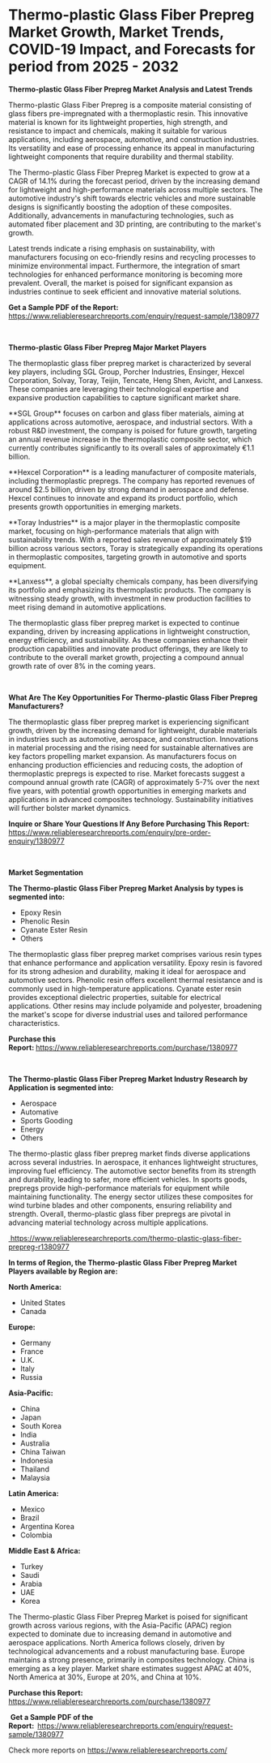 <p><h1>Thermo-plastic Glass Fiber Prepreg Market Growth, Market Trends, COVID-19 Impact, and Forecasts for period from 2025 - 2032</h1></p><p><strong>Thermo-plastic Glass Fiber Prepreg Market Analysis and Latest Trends</strong></p>
<p><p>Thermo-plastic Glass Fiber Prepreg is a composite material consisting of glass fibers pre-impregnated with a thermoplastic resin. This innovative material is known for its lightweight properties, high strength, and resistance to impact and chemicals, making it suitable for various applications, including aerospace, automotive, and construction industries. Its versatility and ease of processing enhance its appeal in manufacturing lightweight components that require durability and thermal stability.</p><p>The Thermo-plastic Glass Fiber Prepreg Market is expected to grow at a CAGR of 14.1% during the forecast period, driven by the increasing demand for lightweight and high-performance materials across multiple sectors. The automotive industry's shift towards electric vehicles and more sustainable designs is significantly boosting the adoption of these composites. Additionally, advancements in manufacturing technologies, such as automated fiber placement and 3D printing, are contributing to the market's growth. </p><p>Latest trends indicate a rising emphasis on sustainability, with manufacturers focusing on eco-friendly resins and recycling processes to minimize environmental impact. Furthermore, the integration of smart technologies for enhanced performance monitoring is becoming more prevalent. Overall, the market is poised for significant expansion as industries continue to seek efficient and innovative material solutions.</p></p>
<p><strong>Get a Sample PDF of the Report:&nbsp;</strong> <a href="https://www.reliableresearchreports.com/enquiry/request-sample/1380977?utm_campaign=3213&utm_medium=2&utm_source=Github&utm_content=ia&utm_term=02042025&utm_id=thermo-plastic-glass-fiber-prepreg">https://www.reliableresearchreports.com/enquiry/request-sample/1380977</a></p>
<p>&nbsp;</p>
<p><strong>Thermo-plastic Glass Fiber Prepreg Major Market Players</strong></p>
<p><p>The thermoplastic glass fiber prepreg market is characterized by several key players, including SGL Group, Porcher Industries, Ensinger, Hexcel Corporation, Solvay, Toray, Teijin, Tencate, Heng Shen, Avicht, and Lanxess. These companies are leveraging their technological expertise and expansive production capabilities to capture significant market share.</p><p>**SGL Group** focuses on carbon and glass fiber materials, aiming at applications across automotive, aerospace, and industrial sectors. With a robust R&D investment, the company is poised for future growth, targeting an annual revenue increase in the thermoplastic composite sector, which currently contributes significantly to its overall sales of approximately €1.1 billion.</p><p>**Hexcel Corporation** is a leading manufacturer of composite materials, including thermoplastic prepregs. The company has reported revenues of around $2.5 billion, driven by strong demand in aerospace and defense. Hexcel continues to innovate and expand its product portfolio, which presents growth opportunities in emerging markets.</p><p>**Toray Industries** is a major player in the thermoplastic composite market, focusing on high-performance materials that align with sustainability trends. With a reported sales revenue of approximately $19 billion across various sectors, Toray is strategically expanding its operations in thermoplastic composites, targeting growth in automotive and sports equipment.</p><p>**Lanxess**, a global specialty chemicals company, has been diversifying its portfolio and emphasizing its thermoplastic products. The company is witnessing steady growth, with investment in new production facilities to meet rising demand in automotive applications.</p><p>The thermoplastic glass fiber prepreg market is expected to continue expanding, driven by increasing applications in lightweight construction, energy efficiency, and sustainability. As these companies enhance their production capabilities and innovate product offerings, they are likely to contribute to the overall market growth, projecting a compound annual growth rate of over 8% in the coming years.</p></p>
<p>&nbsp;</p>
<p><strong>What Are The Key Opportunities For Thermo-plastic Glass Fiber Prepreg Manufacturers?</strong></p>
<p><p>The thermoplastic glass fiber prepreg market is experiencing significant growth, driven by the increasing demand for lightweight, durable materials in industries such as automotive, aerospace, and construction. Innovations in material processing and the rising need for sustainable alternatives are key factors propelling market expansion. As manufacturers focus on enhancing production efficiencies and reducing costs, the adoption of thermoplastic prepregs is expected to rise. Market forecasts suggest a compound annual growth rate (CAGR) of approximately 5-7% over the next five years, with potential growth opportunities in emerging markets and applications in advanced composites technology. Sustainability initiatives will further bolster market dynamics.</p></p>
<p><strong>Inquire or Share Your Questions If Any Before Purchasing This Report:</strong> <a href="https://www.reliableresearchreports.com/enquiry/pre-order-enquiry/1380977?utm_campaign=3213&utm_medium=2&utm_source=Github&utm_content=ia&utm_term=02042025&utm_id=thermo-plastic-glass-fiber-prepreg">https://www.reliableresearchreports.com/enquiry/pre-order-enquiry/1380977</a></p>
<p>&nbsp;</p>
<p><strong>Market Segmentation</strong></p>
<p><strong>The Thermo-plastic Glass Fiber Prepreg Market Analysis by types is segmented into:</strong></p>
<p><ul><li>Epoxy Resin</li><li>Phenolic Resin</li><li>Cyanate Ester Resin</li><li>Others</li></ul></p>
<p><p>The thermoplastic glass fiber prepreg market comprises various resin types that enhance performance and application versatility. Epoxy resin is favored for its strong adhesion and durability, making it ideal for aerospace and automotive sectors. Phenolic resin offers excellent thermal resistance and is commonly used in high-temperature applications. Cyanate ester resin provides exceptional dielectric properties, suitable for electrical applications. Other resins may include polyamide and polyester, broadening the market's scope for diverse industrial uses and tailored performance characteristics.</p></p>
<p><strong>Purchase this Report:&nbsp;</strong><a href="https://www.reliableresearchreports.com/purchase/1380977?utm_campaign=3213&utm_medium=2&utm_source=Github&utm_content=ia&utm_term=02042025&utm_id=thermo-plastic-glass-fiber-prepreg">https://www.reliableresearchreports.com/purchase/1380977</a></p>
<p>&nbsp;</p>
<p><strong>The Thermo-plastic Glass Fiber Prepreg Market Industry Research by Application is segmented into:</strong></p>
<p><ul><li>Aerospace</li><li>Automative</li><li>Sports Gooding</li><li>Energy</li><li>Others</li></ul></p>
<p><p>The thermo-plastic glass fiber prepreg market finds diverse applications across several industries. In aerospace, it enhances lightweight structures, improving fuel efficiency. The automotive sector benefits from its strength and durability, leading to safer, more efficient vehicles. In sports goods, prepregs provide high-performance materials for equipment while maintaining functionality. The energy sector utilizes these composites for wind turbine blades and other components, ensuring reliability and strength. Overall, thermo-plastic glass fiber prepregs are pivotal in advancing material technology across multiple applications.</p></p>
<p><a href="https://www.reliableresearchreports.com/thermo-plastic-glass-fiber-prepreg-r1380977?utm_campaign=3213&utm_medium=2&utm_source=Github&utm_content=ia&utm_term=02042025&utm_id=thermo-plastic-glass-fiber-prepreg">&nbsp;https://www.reliableresearchreports.com/thermo-plastic-glass-fiber-prepreg-r1380977</a></p>
<p><strong>In terms of Region, the Thermo-plastic Glass Fiber Prepreg Market Players available by Region are:</strong></p>
<p>
    <p> <strong> North America: </strong>
        <ul>
            <li>United States</li>
            <li>Canada</li>
        </ul>
        </p> 
    <p> <strong> Europe: </strong>
        <ul>
            <li>Germany</li>
            <li>France</li>
            <li>U.K.</li>
            <li>Italy</li>
            <li>Russia</li>
        </ul>
        </p> 
    <p> <strong> Asia-Pacific: </strong>
        <ul>
            <li>China</li>
            <li>Japan</li>
            <li>South Korea</li>
            <li>India</li>
            <li>Australia</li>
            <li>China Taiwan</li>
            <li>Indonesia</li>
            <li>Thailand</li>
            <li>Malaysia</li>
        </ul>
        </p> 
    <p> <strong> Latin America: </strong>
        <ul>
            <li>Mexico</li>
            <li>Brazil</li>
            <li>Argentina Korea</li>
            <li>Colombia</li>
        </ul>
        </p> 
    <p> <strong> Middle East & Africa: </strong>
        <ul>
            <li>Turkey</li>
            <li>Saudi</li>
            <li>Arabia</li>
            <li>UAE</li>
            <li>Korea</li>
        </ul>
    </p>
    </p>
<p><p>The Thermo-plastic Glass Fiber Prepreg Market is poised for significant growth across various regions, with the Asia-Pacific (APAC) region expected to dominate due to increasing demand in automotive and aerospace applications. North America follows closely, driven by technological advancements and a robust manufacturing base. Europe maintains a strong presence, primarily in composites technology. China is emerging as a key player. Market share estimates suggest APAC at 40%, North America at 30%, Europe at 20%, and China at 10%.</p></p>
<p><strong>Purchase this Report: </strong><a href="https://www.reliableresearchreports.com/purchase/1380977?utm_campaign=3213&utm_medium=2&utm_source=Github&utm_content=ia&utm_term=02042025&utm_id=thermo-plastic-glass-fiber-prepreg">https://www.reliableresearchreports.com/purchase/1380977</a></p>
<p>&nbsp;<strong>Get a Sample PDF of the Report:&nbsp;&nbsp;</strong><a href="https://www.reliableresearchreports.com/enquiry/request-sample/1380977?utm_campaign=3213&utm_medium=2&utm_source=Github&utm_content=ia&utm_term=02042025&utm_id=thermo-plastic-glass-fiber-prepreg">https://www.reliableresearchreports.com/enquiry/request-sample/1380977</a></p>
<p><strong></strong></p>
<p>Check more reports on <a href="https://www.reliableresearchreports.com/?utm_campaign=3213&utm_medium=2&utm_source=Github&utm_content=ia&utm_term=02042025&utm_id=thermo-plastic-glass-fiber-prepreg">https://www.reliableresearchreports.com/</a></p>
